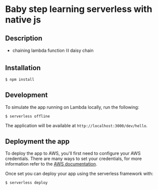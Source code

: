 # Baby step learning serverless with native js

## Description

* chaining lambda function :chains: daisy chain

## Installation

```bash
$ npm install
```

## Development

To simulate the app running on Lambda locally, run the following:

```bash
$ serverless offline
```

The application will be available at `http://localhost:3000/dev/hello`.

## Deployment the app

To deploy the app to AWS, you'll first need to configure your AWS credentials. There are many ways
to set your credentials, for more information refer to the [AWS documentation](https://docs.aws.amazon.com/cli/latest/userguide/cli-configure-quickstart.html).

Once set you can deploy your app using the serverless framework with:

```bash
$ serverless deploy
```
